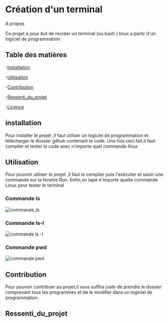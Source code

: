 # Création d'un terminal

A propos

Ce projet a pour but de recréer un terminal (ou bash ) linux a partir d'un logiciel de programmation
## Table des matières 
-[Installation](#installation)

-[Utilisation](#utilisation)

-[Contribution](#contribuer)

-[Ressenti_du_projet](#Ressenti_du_projet)

-[Licence](#licence)


## installation

Pour installer le projet ,il faut utiliser un logiciel de programmation et télécharger
le dossier github contenant le code. Une fois ceci fait,il faut compiler et tester le code avec n'importe quel commande linux

## Utilisation
Pour pouvoir utiliser le projet ,il faut le compiler puis l'exécuter et saisir une commande sur la fenetre Run.
Enfin,on tape n'importe quelle commande Linux pour tester le terminal

### Commande ls

![commande_ls](https://github.com/nabiamad29/tpsys/assets/153213800/dd13a304-3499-4b4c-99ba-ef82f87df1f4)

### Commande ls-l
![commande ls -l](https://github.com/nabiamad29/tpsys/assets/153213800/75c2c513-d588-4db9-a318-459d12107d0d)

### Commande pwd
![commande pwd](https://github.com/nabiamad29/tpsys/assets/153213800/365cd240-891f-49be-8d6e-08e6c058f4a9)

## Contribution
Pour pouvoir contribuer au projet,il vous suffira juste de prendre le dossier comprenant tous les programmes et de le modifier dans un logiciel de programmation.

## Ressenti_du_projet
